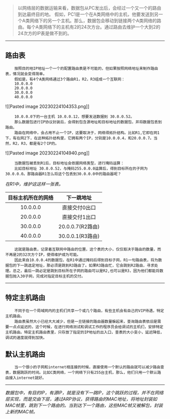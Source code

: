 >以网络层的数据运输来看，数据包从PC发出后，会经过一个又一个的路由到达最终目的地。
>假如，PC1是一个在A类网络中的主机，他要发送到另一个A类网络下的另一个主机。那么，数据包会移动到链接两个A类网络的路由。每个A类网络下的主机有2的24次方台。通过路由去维护一个大到2的24次方的IP表是做不到的。

---
## 路由表
		按照目的地IP地址一个一个的配置路由表是不可能的，但如果按照网络地址来制作路由表，情况就会变得简单。
		假如是，有4个A类网络通过3个路由R1，R2，R3组成一个互联网：
		10.0.0.0
		20.0.0.0
		30.0.0.0
		40.0.0.0

![[Pasted image 20230224104353.png]]

		10.0.0.0下的一台主机 10.0.0.12，想要发送数据到 30.0.0.52。
		那么数据包进行IP协议封装后，会得到包含源地址和目标地址的数据包，并将数据包丢到路由。
		路由在网络中，会占用不止一个IP，这要取决于，网络得拓扑结构。比如R1,它即在网1下，有在网2下，在这种拓扑结构里，它拥有两个IP，分别是10.0.0.4，和20.0.0.7。当然，R2，R3，都是有2个IP的。

![[Pasted image 20230224104940.png]]

		当数据包被丢到R1后，目标地址会依据网络类型，进行掩码运算：
		比如目标地址 30.0.0.52，与掩码255.0.0.0运算后，得到目标所在的子网为30.0.0.0。那路由器R1怎么将这个包丢到30.0.0.0中的路由器呢？

_在R1中，维护这这样一张表。_

|目标主机所在的网络|下一跳地址|
|:---:|:---:|
|10.0.0.0|直接交付0出口|
|20.0.0.0|直接交付1出口|
|30.0.0.0|20.0.0.7(R2路由)|
|40.0.0.0|30.0.0.1(R3路由)|

		这就是路由表，记录着互联网中路由的位置，这个表的大小，仅仅取决于路由的数量，而不再是2的32次方个IP，使得维护成为可能。
		因此来自10.0.0.4的数据包，在R1中通过掩码后得到目标子网，R1一句路由表，将为数据包的下一跳选定地址，那必须是跳到R3路由了。如果R3路由忙，它会跳到R2路由，寻求处理。总之，最后一跳必定是跳到目标所在子网的路由可以是R2,也可以是R3，因为他们都能将数据包抛入30子网，完成对指定目标主机的交付。
---
## 特定主机路由
		不同于在一个局域网内的主机们共享一个或几个路由，有些主机会有自己的VIP待遇，特定主机路由。
		路由表虽然大小已经大大减少，但是一旦链接的路由器数量躲起来，查询路由表依旧是需要一点点延迟的，这个时候，在进行网络测试和调试工作的程序员会给调试的主机们，安排特定主机路由。特定主机路由表里，只存放了指定的IP地址的出入口，查表的大小变小，延迟降低，调试的速度就得到加快。
## 默认主机路由
		当一个很小的子网和internet相连接的时候，直接使用一个默认的路由就可以减少路由查表，数据跳跃的时间。比如C类网络，一个网络下只有255台主机，那么，他们只用一个默认路由接入internet就好。



---
_数据包中，有目的IP，有源IP，就是没有下一跳IP，这个跳跃的过程，并不在网络层实现，而是交由下层，通过ARP协议，获得路由的MAC地址，将地址封装如MAC帧里，跳到下一个路由的。当到达下一个路由，这些MAC帧又被解包，封装上新的MAC帧。_





